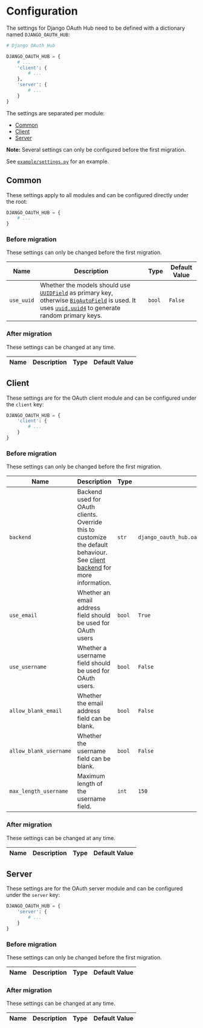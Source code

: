 # Configuration

The settings for Django OAuth Hub need to be defined with a dictionary named `DJANGO_OAUTH_HUB`:
```python
# Django OAuth Hub

DJANGO_OAUTH_HUB = {
    # ...
    'client': {
        # ...
    },
    'server': {
        # ...
    }
}
```

The settings are separated per module:
- [Common](#common)
- [Client](#client)
- [Server](#server)

**Note:** Several settings can only be configured before the first migration.

See [`example/settings.py`](../example/example/settings.py) for an example.

## Common
These settings apply to all modules and can be configured directly under the root:
```python
DJANGO_OAUTH_HUB = {
    # ...
}
```

### Before migration
These settings can only be changed before the first migration.

| Name       | Description                                                                                                                                                                                                                                                                                                                                                | Type   | Default Value |
|------------|------------------------------------------------------------------------------------------------------------------------------------------------------------------------------------------------------------------------------------------------------------------------------------------------------------------------------------------------------------|--------|---------------|
| `use_uuid` | Whether the models should use [`UUIDField`](https://docs.djangoproject.com/en/4.1/ref/models/fields/#uuidfield) as primary key, otherwise [`BigAutoField`](https://docs.djangoproject.com/en/4.1/ref/models/fields/#bigautofield) is used. It uses [`uuid.uuid4`](https://docs.python.org/3/library/uuid.html#uuid.uuid4) to generate random primary keys. | `bool` | `False`       |

### After migration
These settings can be changed at any time.

| Name | Description | Type | Default Value |
|------|-------------|------|---------------|

## Client
These settings are for the OAuth client module and can be configured under the `client` key:
```python
DJANGO_OAUTH_HUB = {
    'client': {
        # ...
    }
}
```

### Before migration
These settings can only be changed before the first migration.

| Name                   | Description                                                                                                                                     | Type   | Default Value                                                     |
|------------------------|-------------------------------------------------------------------------------------------------------------------------------------------------|--------|-------------------------------------------------------------------|
| `backend`              | Backend used for OAuth clients. Override this to customize the default behaviour. See [client backend](client/backend.md) for more information. | `str`  | `django_oauth_hub.oauth_client.backend.DefaultOAuthClientBackend` |
| `use_email`            | Whether an email address field should be used for OAuth users                                                                                   | `bool` | `True`                                                            |
| `use_username`         | Whether a username field should be used for OAuth users.                                                                                        | `bool` | `False`                                                           |
 | `allow_blank_email`    | Whether the email address field can be blank.                                                                                                   | `bool` | `False`                                                           |
| `allow_blank_username` | Whether the username field can be blank.                                                                                                        | `bool` | `False`                                                           |
| `max_length_username`  | Maximum length of the username field.                                                                                                           | `int`  | `150`                                                             |

### After migration
These settings can be changed at any time.

| Name | Description | Type | Default Value |
|------|-------------|------|---------------|


## Server
These settings are for the OAuth server module and can be configured under the `server` key:
```python
DJANGO_OAUTH_HUB = {
    'server': {
        # ...
    }
}
```

### Before migration
These settings can only be changed before the first migration.

| Name | Description | Type | Default Value |
|------|-------------|------|---------------|

### After migration
These settings can be changed at any time.

| Name | Description | Type | Default Value |
|------|-------------|------|---------------|
